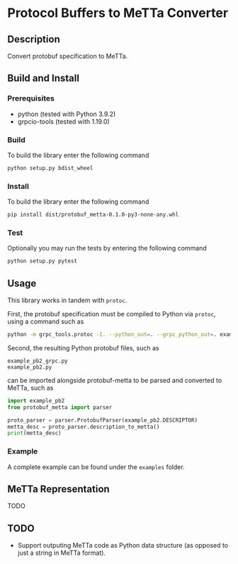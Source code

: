# Protocol Buffers to MeTTa Converter

## Description

Convert protobuf specification to MeTTa.

## Build and Install

### Prerequisites

- python (tested with Python 3.9.2)
- grpcio-tools (tested with 1.19.0)

### Build

To build the library enter the following command

```bash
python setup.py bdist_wheel
```

### Install

To build the library enter the following command

```bash
pip install dist/protobuf_metta-0.1.0-py3-none-any.whl
```

### Test

Optionally you may run the tests by entering the following command

```Bash
python setup.py pytest
```

## Usage

This library works in tandem with `protoc`.

First, the protobuf specification must be compiled to Python via
`protoc`, using a command such as

```bash
python -m grpc_tools.protoc -I. --python_out=. --grpc_python_out=. example.proto
```

Second, the resulting Python protobuf files, such as

```
example_pb2_grpc.py
example_pb2.py
```

can be imported alongside protobuf-metta to be parsed and converted to
MeTTa, such as

```python
import example_pb2
from protobuf_metta import parser

proto_parser = parser.ProtobufParser(example_pb2.DESCRIPTOR)
metta_desc = proto_parser.description_to_metta()
print(metta_desc)
```

### Example

A complete example can be found under the `examples` folder.

## MeTTa Representation

TODO

## TODO

- Support outputing MeTTa code as Python data structure (as opposed to
  just a string in MeTTa format).
